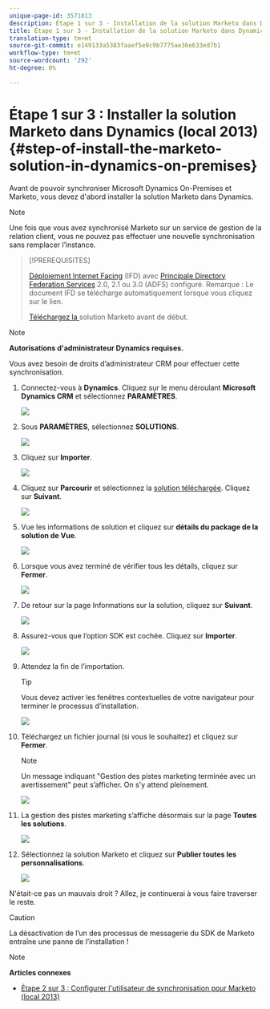 ```yaml
---
unique-page-id: 3571813
description: Étape 1 sur 3 - Installation de la solution Marketo dans Dynamics (local 2013) - Documentation sur le marché - Documentation sur le produit
title: Étape 1 sur 3 - Installation de la solution Marketo dans Dynamics (local 2013)
translation-type: tm+mt
source-git-commit: e149133a5383faaef5e9c9b7775ae36e633ed7b1
workflow-type: tm+mt
source-wordcount: '292'
ht-degree: 0%

---
```



# Étape 1 sur 3 : Installer la solution Marketo dans Dynamics (local 2013) {#step-of-install-the-marketo-solution-in-dynamics-on-premises}

Avant de pouvoir synchroniser Microsoft Dynamics On-Premises et Marketo, vous devez d&#39;abord installer la solution Marketo dans Dynamics.

>[!NOTE]
>
>Une fois que vous avez synchronisé Marketo sur un service de gestion de la relation client, vous ne pouvez pas effectuer une nouvelle synchronisation sans remplacer l’instance.

>[!PREREQUISITES]
>
>[Déploiement Internet Facing](http://www.microsoft.com/en-us/download/confirmation.aspx?id=41701) (IFD) avec [Principale Directory Federation Services](https://msdn.microsoft.com/en-us/library/bb897402.aspx) 2.0, 2.1 ou 3.0 (ADFS) configuré. Remarque : Le document IFD se télécharge automatiquement lorsque vous cliquez sur le lien.
>
>[Téléchargez la ](../../../../../product-docs/crm-sync/microsoft-dynamics-sync/sync-setup/download-the-marketo-lead-management-solution.md) solution Marketo avant de début.

>[!NOTE]
>
>**Autorisations d&#39;administrateur Dynamics requises.**
>
>Vous avez besoin de droits d’administrateur CRM pour effectuer cette synchronisation.

1. Connectez-vous à **Dynamics**. Cliquez sur le menu déroulant **Microsoft Dynamics CRM** et sélectionnez **PARAMÈTRES**.

   ![](assets/image2014-12-11-10-3a39-3a41.png)

1. Sous **PARAMÈTRES**, sélectionnez **SOLUTIONS**.

   ![](assets/image2014-12-11-10-3a39-3a51.png)

1. Cliquez sur **Importer**.

   ![](assets/image2015-3-26-9-3a52-3a10.png)

1. Cliquez sur **Parcourir** et sélectionnez la [solution téléchargée](../../../../../product-docs/crm-sync/microsoft-dynamics-sync/sync-setup/download-the-marketo-lead-management-solution.md). Cliquez sur **Suivant**.

   ![](assets/image2015-3-26-9-3a54-3a1.png)

1. Vue les informations de solution et cliquez sur **détails du package de la solution de Vue**.

   ![](assets/image2015-11-18-11-3a12-3a8.png)

1. Lorsque vous avez terminé de vérifier tous les détails, cliquez sur **Fermer**.

   ![](assets/image2015-10-9-14-3a57-3a3.png)

1. De retour sur la page Informations sur la solution, cliquez sur **Suivant**.

   ![](assets/image2015-3-26-9-3a55-3a17.png)

1. Assurez-vous que l’option SDK est cochée. Cliquez sur **Importer**.

   ![](assets/image2015-3-26-10-3a3-3a11.png)

1. Attendez la fin de l’importation.

   >[!TIP]
   >
   >Vous devez activer les fenêtres contextuelles de votre navigateur pour terminer le processus d’installation.

   ![](assets/image2014-12-11-10-3a41-3a5.png)

1. Téléchargez un fichier journal (si vous le souhaitez) et cliquez sur **Fermer**.

   >[!NOTE]
   >
   >Un message indiquant &quot;Gestion des pistes marketing terminée avec un avertissement&quot; peut s’afficher. On s&#39;y attend pleinement.

   ![](assets/image2014-12-11-10-3a41-3a14.png)

1. La gestion des pistes marketing s’affiche désormais sur la page **Toutes les solutions**.

   ![](assets/image2015-3-26-10-3a1-3a21.png)

1. Sélectionnez la solution Marketo et cliquez sur **Publier toutes les personnalisations**.

   ![](assets/image2014-12-11-10-3a41-3a32.png)

N&#39;était-ce pas un mauvais droit ? Allez, je continuerai à vous faire traverser le reste.

>[!CAUTION]
>
>La désactivation de l’un des processus de messagerie du SDK de Marketo entraîne une panne de l’installation !

>[!NOTE]
>
>**Articles connexes**
>
>* [Étape 2 sur 3 : Configurer l&#39;utilisateur de synchronisation pour Marketo (local 2013)](step-2-of-3-configure.md)

>



